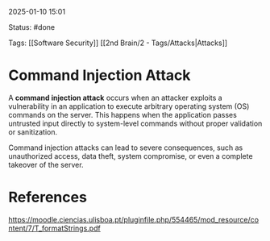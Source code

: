 2025-01-10 15:01

Status: #done 

Tags: [[Software Security]] [[2nd Brain/2 - Tags/Attacks|Attacks]] 

# Command Injection Attack

A **command injection attack** occurs when an attacker exploits a vulnerability in an application to execute arbitrary operating system (OS) commands on the server. This happens when the application passes untrusted input directly to system-level commands without proper validation or sanitization.

Command injection attacks can lead to severe consequences, such as unauthorized access, data theft, system compromise, or even a complete takeover of the server.

# References

https://moodle.ciencias.ulisboa.pt/pluginfile.php/554465/mod_resource/content/7/T_formatStrings.pdf